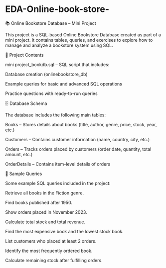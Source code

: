 # EDA-Online-book-store-

📚 Online Bookstore Database – Mini Project

This project is a SQL-based Online Bookstore Database created as part of a mini project.
It contains tables, queries, and exercises to explore how to manage and analyze a bookstore system using SQL.

📂 Project Contents

mini project_bookdb.sql – SQL script that includes:

Database creation (onlinebookstore_db)

Example queries for basic and advanced SQL operations

Practice questions with ready-to-run queries

🗄️ Database Schema

The database includes the following main tables:

Books – Stores details about books (title, author, genre, price, stock, year, etc.)

Customers – Contains customer information (name, country, city, etc.)

Orders – Tracks orders placed by customers (order date, quantity, total amount, etc.)

OrderDetails – Contains item-level details of orders

📌 Sample Queries

Some example SQL queries included in the project:

Retrieve all books in the Fiction genre.

Find books published after 1950.

Show orders placed in November 2023.

Calculate total stock and total revenue.

Find the most expensive book and the lowest stock book.

List customers who placed at least 2 orders.

Identify the most frequently ordered book.

Calculate remaining stock after fulfilling orders.
